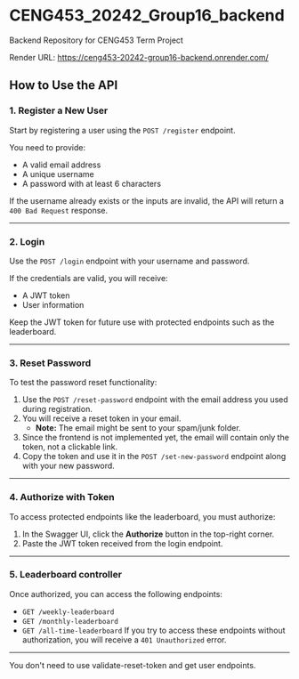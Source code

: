# CENG453_20242_Group16_backend
Backend Repository for CENG453 Term Project

Render URL: https://ceng453-20242-group16-backend.onrender.com/

## How to Use the API

### 1. Register a New User

Start by registering a user using the `POST /register` endpoint.

You need to provide:
- A valid email address
- A unique username
- A password with at least 6 characters

If the username already exists or the inputs are invalid, the API will return a `400 Bad Request` response.

---

### 2. Login

Use the `POST /login` endpoint with your username and password.

If the credentials are valid, you will receive:
- A JWT token
- User information

Keep the JWT token for future use with protected endpoints such as the leaderboard.

---

### 3. Reset Password

To test the password reset functionality:

1. Use the `POST /reset-password` endpoint with the email address you used during registration.
2. You will receive a reset token in your email.
   - **Note:** The email might be sent to your spam/junk folder.
3. Since the frontend is not implemented yet, the email will contain only the token, not a clickable link.
4. Copy the token and use it in the `POST /set-new-password` endpoint along with your new password.

---

### 4. Authorize with Token

To access protected endpoints like the leaderboard, you must authorize:

1. In the Swagger UI, click the **Authorize** button in the top-right corner.
2. Paste the JWT token received from the login endpoint.

---

### 5. Leaderboard controller

 Once authorized, you can access the following endpoints:
   - `GET /weekly-leaderboard`
   - `GET /monthly-leaderboard`
   - `GET /all-time-leaderboard`
 If you try to access these endpoints without authorization, you will receive a `401 Unauthorized` error.

---

You don't need to use validate-reset-token and get user endpoints. 


